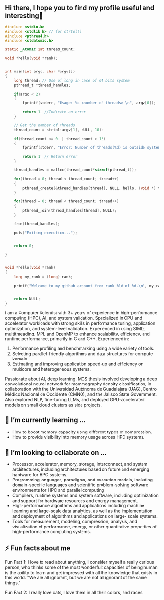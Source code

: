 ## Hi there, I hope you to find my profile useful and interesting👋
```c
#include <stdio.h>
#include <stdlib.h> // for strtol()
#include <pthread.h>
#include <stdatomic.h>

static _Atomic int thread_count;

void *hello(void *rank);


int main(int argc, char *argv[])
{
    long thread; // Use of long in case of 64 bits system
    pthread_t *thread_handles;

    if(argc < 2)
    {
        fprintf(stderr, "Usage: %s <number of threads> \n", argv[0]);

        return 1; //Indicate an error
    }

    // Get the number of threads
    thread_count = strtol(argv[1], NULL, 10);

    if(thread_count <= 0 || thread_count > 12)
    {
        fprintf(stderr, "Error: Number of threads(%d) is outside system limits. \nPlease provide a value in a range between 2 and 12.", thread_count);

        return 1; // Return error
    }

    thread_handles = malloc(thread_count*sizeof(pthread_t));

    for(thread = 0; thread < thread_count; thread++)
    {
        pthread_create(&thread_handles[thread], NULL, hello, (void *) thread);
    }

    for(thread = 0; thread < thread_count; thread++)
    {
        pthread_join(thread_handles[thread], NULL);
    }

    free(thread_handles);

    puts("Exiting execution...");


    return 0;

}


void *hello(void *rank)
{
    long my_rank = (long) rank;

    printf("Welcome to my github account from rank %ld of %d.\n", my_rank, thread_count);


    return NULL;
}
```


I am a Computer Scientist with 3+ years of experience in high-performance computing (HPC), AI, and system validation.
Specialized in CPU and accelerator workloads with strong skills in performance tuning, application optimization, and
system-level validation. Experienced in using SIMD, multithreading, MPI, and OpenMP to enhance scalability, efficiency,
and runtime performance, primarily in C and C++. Experienced in:

1. Performance profiling and benchmarking using a wide variety of tools.
2. Selecting parallel-friendly algorithms and data structures for compute kernels.
3. Estimating and improving application speed-up and efficiency on multicore and heterogeneous systems.
   
Passionate about AI, deep learning. MCS thesis involved developing a deep convolutional neural network for mammography
density classification, in collaboration with the Universidad Autónoma de Guadalajara (UAG), Centro Médico
Nacional de Occidente (CMNO), and the Jalisco State Government. Also explored NLP, fine-tuning LLMs, and deployed
GPU-accelerated models on small cloud clusters as side projects.

##  🌱 I’m currently learning ...

- How to boost memory capacity using different types of compression.
- How to provide visibility into memory usage across HPC systems.

##  🔭 I’m looking to collaborate on ...

- Processor, accelerator, memory, storage, interconnect, and system architectures, including architectures based on future and emerging hardware for HPC systems.
- Programming languages, paradigms, and execution models, including domain-specific languages and scientific problem-solving software environments for HPC and parallel computing
- Compilers, runtime systems and system software, including optimization and support for hardware resources and energy management.
- High-performance algorithms and applications including machine learning and large-scale data analytics, as well as the implementation and deployment of algorithms and applications on large-   scale systems.
- Tools for measurement, modeling, compression, analysis, and visualization of performance, energy, or other quantitative properties of high-performance computing systems.

##  ⚡ Fun facts about me

Fun Fact 1: 
I love to read about anything, I consider myself a really curious person, who thinks some of the most wonderfult capacities of being human is the ability to learn and get impressed with all the knowledge that exists in this world. "We are all ignorant, but we are not all ignorant of the same things."

Fun Fact 2:
I really love cats, I love them in all their colors, and races.

